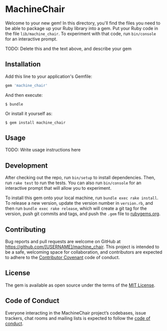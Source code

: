 # MachineChair

Welcome to your new gem! In this directory, you'll find the files you need to be able to package up your Ruby library into a gem. Put your Ruby code in the file `lib/machine_chair`. To experiment with that code, run `bin/console` for an interactive prompt.

TODO: Delete this and the text above, and describe your gem

## Installation

Add this line to your application's Gemfile:

```ruby
gem 'machine_chair'
```

And then execute:

    $ bundle

Or install it yourself as:

    $ gem install machine_chair

## Usage

TODO: Write usage instructions here

## Development

After checking out the repo, run `bin/setup` to install dependencies. Then, run `rake test` to run the tests. You can also run `bin/console` for an interactive prompt that will allow you to experiment.

To install this gem onto your local machine, run `bundle exec rake install`. To release a new version, update the version number in `version.rb`, and then run `bundle exec rake release`, which will create a git tag for the version, push git commits and tags, and push the `.gem` file to [rubygems.org](https://rubygems.org).

## Contributing

Bug reports and pull requests are welcome on GitHub at https://github.com/[USERNAME]/machine_chair. This project is intended to be a safe, welcoming space for collaboration, and contributors are expected to adhere to the [Contributor Covenant](http://contributor-covenant.org) code of conduct.

## License

The gem is available as open source under the terms of the [MIT License](http://opensource.org/licenses/MIT).

## Code of Conduct

Everyone interacting in the MachineChair project’s codebases, issue trackers, chat rooms and mailing lists is expected to follow the [code of conduct](https://github.com/[USERNAME]/machine_chair/blob/master/CODE_OF_CONDUCT.md).
